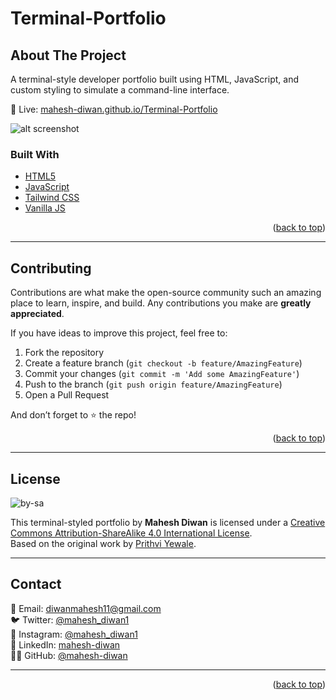 # Terminal-Portfolio

## About The Project

A terminal-style developer portfolio built using HTML, JavaScript, and custom styling to simulate a command-line interface.

🔗 Live: [mahesh-diwan.github.io/Terminal-Portfolio](https://mahesh-diwan.github.io/Terminal-Portfolio)

![alt screenshot](https://github.com/mahesh-diwan/Terminal-Portfolio/assets/banner.png)

### Built With

- [HTML5](https://developer.mozilla.org/en-US/docs/Web/HTML)
- [JavaScript](https://developer.mozilla.org/en-US/docs/Web/JavaScript)
- [Tailwind CSS](https://tailwindcss.com/)
- [Vanilla JS](https://vanillajs.com/)

<p align="right">(<a href="#about-the-project">back to top</a>)</p>

---

## Contributing

Contributions are what make the open-source community such an amazing place to learn, inspire, and build. Any contributions you make are **greatly appreciated**.

If you have ideas to improve this project, feel free to:

1. Fork the repository
2. Create a feature branch (`git checkout -b feature/AmazingFeature`)
3. Commit your changes (`git commit -m 'Add some AmazingFeature'`)
4. Push to the branch (`git push origin feature/AmazingFeature`)
5. Open a Pull Request

And don’t forget to ⭐ the repo!

<p align="right">(<a href="#about-the-project">back to top</a>)</p>

---

## License

![by-sa](https://user-images.githubusercontent.com/65147258/209966249-88275ba5-75a3-4a4e-af1c-7d861c5cf838.png)

This terminal-styled portfolio by **Mahesh Diwan** is licensed under a [Creative Commons Attribution-ShareAlike 4.0 International License](https://creativecommons.org/licenses/by-sa/4.0/).  
Based on the original work by [Prithvi Yewale](https://github.com/cosmicwanderer7/portfolio).

---

## Contact

📧 Email: [diwanmahesh11@gmail.com](mailto:diwanmahesh11@gmail.com)  
🐦 Twitter: [@mahesh_diwan1](https://twitter.com/mahesh_diwan1)  
📸 Instagram: [@mahesh_diwan1](https://www.instagram.com/mahesh_diwan1)  
💼 LinkedIn: [mahesh-diwan](https://www.linkedin.com/in/mahesh-diwan/)  
👨‍💻 GitHub: [@mahesh-diwan](https://github.com/mahesh-diwan)

---

<p align="right">(<a href="#top">back to top</a>)</p>
